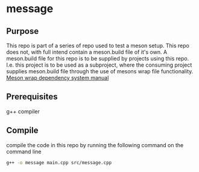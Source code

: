 # message

## Purpose
This repo is part of a series of repo used to test a meson setup.
This repo does not, with full intend contain a meson.build file of it's own.
A meson.build file for this repo is to be supplied by projects using this repo.
I.e. this project is to be used as a subproject, where the consuming project supplies meson.build file through the use of mesons wrap file functionality.
[Meson wrap dependency system manual](https://mesonbuild.com/Wrap-dependency-system-manual.html)

## Prerequisites
g++ compiler

## Compile
compile the code in this repo by running the following command on the command line
```sh
g++ -o message main.cpp src/message.cpp
```